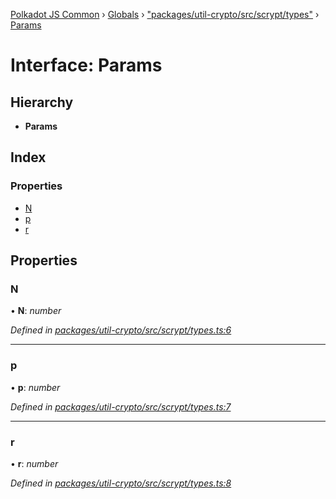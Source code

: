 [Polkadot JS Common](../README.md) › [Globals](../globals.md) › ["packages/util-crypto/src/scrypt/types"](../modules/_packages_util_crypto_src_scrypt_types_.md) › [Params](_packages_util_crypto_src_scrypt_types_.params.md)

# Interface: Params

## Hierarchy

* **Params**

## Index

### Properties

* [N](_packages_util_crypto_src_scrypt_types_.params.md#n)
* [p](_packages_util_crypto_src_scrypt_types_.params.md#p)
* [r](_packages_util_crypto_src_scrypt_types_.params.md#r)

## Properties

###  N

• **N**: *number*

*Defined in [packages/util-crypto/src/scrypt/types.ts:6](https://github.com/polkadot-js/common/blob/0a6bd414/packages/util-crypto/src/scrypt/types.ts#L6)*

___

###  p

• **p**: *number*

*Defined in [packages/util-crypto/src/scrypt/types.ts:7](https://github.com/polkadot-js/common/blob/0a6bd414/packages/util-crypto/src/scrypt/types.ts#L7)*

___

###  r

• **r**: *number*

*Defined in [packages/util-crypto/src/scrypt/types.ts:8](https://github.com/polkadot-js/common/blob/0a6bd414/packages/util-crypto/src/scrypt/types.ts#L8)*

